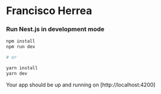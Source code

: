 # Francisco Herrea

### Run Nest.js in development mode

```bash
npm install
npm run dev

# or

yarn install
yarn dev
```

Your app should be up and running on [http://localhost:4200]
